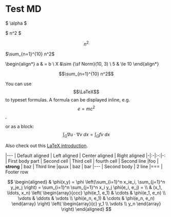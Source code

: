 # Test MD

$ \alpha $ 

$ n^2 $ 


$$ n^2 $$

$\sum_{n=1}^{10} n^2$


\begin{align*}
a & = b \\
X &\sim {\sf Norm}(10, 3) \\
5 & \le 10
\end{align*}

$$\sum_{n=1}^{10} n^2$$


You can use $$\LaTeX$$ to typeset formulas. 
A formula can be displayed inline, e.g. $$e=mc^2$$, 

or as a block:
$$\int_\Omega \nabla u \cdot \nabla v~dx = \int_\Omega fv~dx$$


Also check out this [LaTeX introduction](https://en.wikibooks.org/wiki/LaTeX/Mathematics).





|---
| Default aligned | Left aligned | Center aligned | Right aligned
|-|:-|:-:|-:
| First body part | Second cell | Third cell | fourth cell
| Second line |foo | **strong** | baz
| Third line |quux | baz | bar
|---
| Second body
| 2 line
|===
| Footer row



$$
\begin{aligned}
  & \phi(x,y) = \phi \left(\sum_{i=1}^n x_ie_i, \sum_{j=1}^n y_je_j \right)
  = \sum_{i=1}^n \sum_{j=1}^n x_i y_j \phi(e_i, e_j) = \\
  & (x_1, \ldots, x_n) \left( \begin{array}{ccc}
      \phi(e_1, e_1) & \cdots & \phi(e_1, e_n) \\
      \vdots & \ddots & \vdots \\
      \phi(e_n, e_1) & \cdots & \phi(e_n, e_n)
    \end{array} \right)
  \left( \begin{array}{c}
      y_1 \\
      \vdots \\
      y_n
    \end{array} \right)
\end{aligned}
$$
